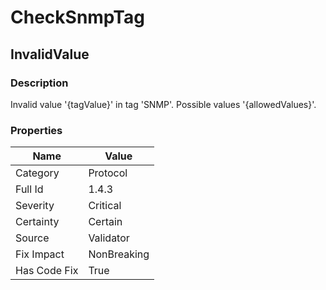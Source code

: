 ﻿---  
uid: Validator_1_4_3  
---

# CheckSnmpTag

## InvalidValue

### Description

Invalid value '{tagValue}' in tag 'SNMP'. Possible values '{allowedValues}'.

### Properties

| Name         | Value       |
| ------------ | ----------- |
| Category     | Protocol    |
| Full Id      | 1.4.3       |
| Severity     | Critical    |
| Certainty    | Certain     |
| Source       | Validator   |
| Fix Impact   | NonBreaking |
| Has Code Fix | True        |

